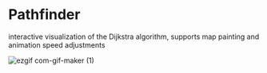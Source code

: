 # Pathfinder
interactive visualization of the Dijkstra algorithm, supports map painting and animation speed adjustments

![ezgif com-gif-maker (1)](https://user-images.githubusercontent.com/32963293/116474043-fc0f4100-a845-11eb-9561-032966d7ed07.gif)
